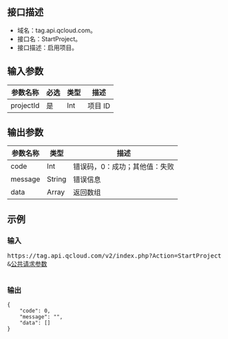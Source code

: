 ﻿## 接口描述

- 域名：tag.api.qcloud.com。 
- 接口名：StartProject。
- 接口描述：启用项目。

## 输入参数

|参数名称|	必选|	类型|	描述|
|-------|------|------|------|
|projectId|	是|	Int	|项目 ID|

## 输出参数

|参数名称| 类型| 描述 |
|------|------|------|
|code |Int |错误码，0：成功；其他值：失败| 
|message |String |错误信息 |
|data| Array| 返回数组|

## 示例
### 输入

<pre>
https://tag.api.qcloud.com/v2/index.php?Action=StartProject 
&<a href="https://intl.cloud.tencent.com/document/product/378/4380">公共请求参数</a>

</pre>

### 输出
```
{
    "code": 0,
    "message": "",
    "data": []
}
```
